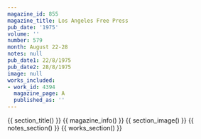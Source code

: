 ```yaml
---
magazine_id: 855
magazine_title: Los Angeles Free Press
pub_date: '1975'
volume: ''
number: 579
month: August 22-28
notes: null
pub_date1: 22/8/1975
pub_date2: 28/8/1975
image: null
works_included:
- work_id: 4394
  magazine_page: A
  published_as: ''
---
```


{{ section_title() }}
{{ magazine_info() }}
{{ section_image() }}
{{ notes_section() }}
{{ works_section() }}
